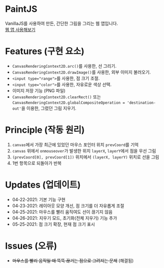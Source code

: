 # PaintJS
VanillaJS를 사용하여 만든, 간단한 그림을 그리는 웹 앱입니다.   
[웹 앱 사용해보기](https://kuman514.github.io/PaintJS/)

# Features (구현 요소)
- `CanvasRenderingContext2D.arc()`를 사용한, 선 그리기.
- `CanvasRenderingContext2D.drawImage()`를 사용한, 외부 이미지 불러오기.
- `<input type="range">`를 사용한, 점 크기 조절.
- `<input type="color">`를 사용한, 자유로운 색상 선택.
- 이미지 저장 기능 (PNG 파일)
- `CanvasRenderingContext2D.clearRect()` 또는 `CanvasRenderingContext2D.globalCompositeOperation = 'destination-out'`을 이용한, 그렸던 그림 지우기.

# Principle (작동 원리)
1. `canvas`에서 가장 최근에 있었던 마우스 포인터 위치 `prevCoord`를 기억
2. `canvas` 위에서 `onmouseover`가 발생한 위치 `layerX`, `layerY`에서 점을 우선 그림
3. `(prevCoord[0], prevCoord[1])` 위치에서 `(layerX, layerY)` 위치로 선을 그림
4. 1번 항목으로 되돌아가 반복

# Updates (업데이트)
- 04-22-2021: 기본 기능 구현
- 04-23-2021: 레이아웃 모양 개선, 점 크기를 더 자유롭게 조절
- 04-25-2021: 마우스를 빨리 움직여도 선이 끊기지 않음
- 04-26-2021: 지우기 모드, 초기화(전체 지우기) 기능 추가
- 05-25-2021: 점 크기 확장, 현재 점 크기 표시

# Issues (오류)
- ~~마우스를 빨리 움직일 때 뚝뚝 끊기는 점으로 그려지는 문제~~ (해결됨)